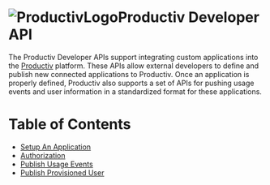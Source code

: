 # <img alt="ProductivLogo" src="https://app.productiv.com/IconProductiv_32x32.png">Productiv Developer API

The Productiv Developer APIs support integrating custom applications into the [Productiv](https://www.productiv.com) platform. These APIs allow external developers to define and publish new connected applications to Productiv. Once an application is properly defined, Productiv also supports a set of APIs for pushing usage events and user information in a standardized format for these applications.

Table of Contents
=================

  * [Setup An Application](https://github.com/BeProductiv/public-sdk/wiki/Setup-an-Application)
  * [Authorization](https://github.com/BeProductiv/public-sdk/wiki/Authorization)
  * [Publish Usage Events](https://github.com/BeProductiv/public-sdk/wiki/Publish-Usage-Events)
  * [Publish Provisioned User](https://github.com/BeProductiv/public-sdk/wiki/Publish-Provisioned-Users)
